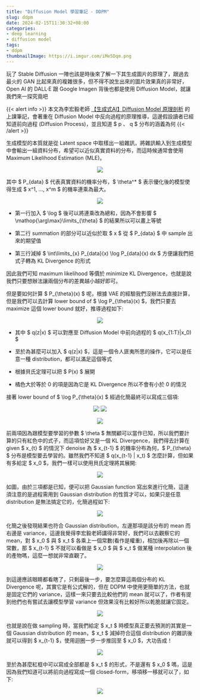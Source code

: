 ```yaml
---
title: "Diffusion Model 學習筆記 - DDPM"
slug: ddpm
date: 2024-02-15T11:30:32+08:00
categories:
- deep learning
- diffusion model
tags:
- ddpm
thumbnailImage: https://i.imgur.com/iMe5Dqm.png
---
```


玩了 Stable Diffusion 一陣也該是時後來了解一下其生成圖片的原理了，跟過去最火的 GAN 比起來真的複雜很多，但不得不說生出來的圖片效果真的非常好，Open AI 的 DALL·E 跟 Google Imagen 背後也都是使用 Diffusion Model，就讓我們來一探究竟吧

<!--more-->

{{< alert info >}}
本文為李宏毅老師 [【生成式AI】Diffusion Model 原理剖析](https://youtu.be/ifCDXFdeaaM?si=K3iT_cVIaIwKIs7x) 的上課筆記，會著重在 Diffusion Model 中反向過程的原理推導，這邊假設讀者已經知道前向過程 (Diffusion Process)，並且知道 $ p $、$ q $ 分布的涵義為何
{{< /alert >}}

生成模型的本質就是從 Latent space 中取樣出一組雜訊，將雜訊輸入到生成模型中會輸出一組資料分布，希望可以近似真實資料的分布，而這時候通常會使用 Maximum Likelihood Estimation (MLE)。

<figure align="center">
    <img src="https://i.imgur.com/1IMYurm.png">
</figure>

其中 $ P_{data} $ 代表真實資料的機率分布，$ \theta^* $ 表示優化後的模型使得生成 $ x^1, ..., x^m $ 的機率連乘為最大。

<figure align="center">
    <img src="https://i.imgur.com/7gsY7N1.png">
</figure>

* 第一行加入 $ \log $ 後可以將連乘改為總和，因為不會影響 $ \mathop{\arg\max}\limits_{\theta} $ 的結果所以可以畫上等號

* 第二行 summation 的部分可以近似於取 $ x $ 從 $ P_{data} $ 中 sample 出來的期望值

* 第三行減掉 $ \int\limits_{x} P_{data}(x) \log P_{data}(x) dx $ 方便讓我們把式子轉為 KL Divergence 的形式

因此我們可知 maximum likelihood 等價於 minimize KL Divergence，也就是說我們只要想辦法讓兩個分布的差異越小越好即可。

但是要如何計算 $ P_{\theta}(x) $ 呢，根據 VAE 的經驗我們沒辦法去直接計算，但是我們可以去計算 lower bound of $ \log P_{\theta}(x) $，我們只要去 maximize 這個 lower bound 就好，推導過程如下:

<figure align="center">
    <img src="https://i.imgur.com/X9L6ylt.png">
</figure>

* 其中 $ q(z|x) $ 可以對應至 Diffusion Model 中前向過程的 $ q(x_{1:T}|x_0) $

* 至於為甚麼可以加入 $ q(z|x) $，這是一個令人匪夷所思的操作，它可以是任意一種 distribution，都可以滿足這個等式

* 根據貝氏定理可以把 $ P(x) $ 展開

* 橘色大於等於 0 的項是因為它是 KL Divergence 所以不會有小於 0 的情況

接著 lower bound of $ \log P_{\theta}(x) $ 經過化簡最終可以寫成三個項:
<figure align="center">
    <img src="https://i.imgur.com/lrjmtkD.png">
    <img src="https://i.imgur.com/EzamlGT.png">
</figure>

<figure align="center">
    <img src="https://i.imgur.com/du6qNgm.png">
</figure>

前兩項因為跟模型要學習的參數 $ \theta $ 無關顧可以當作已知，所以我們要計算的只有紅色中的式子，而這項恰好又是一個 KL Divergence，我們得去計算在 given $ x_{t} $ 的情況下 denoise 為 $ x_{t-1} $ 的機率分布為何，$ P_{\theta} $ 分布是模型要去學習的。雖然我們不知道 $ q(x_{t-1} | x_t) $ 怎麼計算，但如果有多給定 $ x_0 $，我們一樣可以使用貝氏定理將其展開:

<figure align="center">
    <img src="https://i.imgur.com/R3PRx8R.png">
</figure>

如圖，由於三項都是已知，便可以把 Gaussian function 寫出來進行化簡，這邊須注意的是過程需用到 Gaussian distribution 的性質才可以，如果只是任意 distribution 是無法搞定它的，化簡過程如下:

<figure align="center">
    <img src="https://i.imgur.com/M5CSEwr.png">
</figure>

化簡之後發現結果也符合 Gaussian distribution，左邊那項是該分布的 mean 而右邊是 variance，這邊我覺得李宏毅老師講得非常好，我們可以去觀察它的 mean，對 $ x_0 $ 與 $ x_t $ 各乘上一個常數(看作是權重)，相加後再除以一個常數，那 $ x_{t-1} $ 不就可以看做是 $ x_0 $ 與 $ x_t $ 做某種 interpolation 後的產物嗎，這麼一想就非常直觀了。

<figure align="center">
    <img src="https://i.imgur.com/Plpbpdo.png">
</figure>

到這邊應該眼睛都看瞎了，只剩最後一步，要怎麼算這兩個分布的 KL Divergence 呢，其實它是有公式解的，但在 DDPM 中使用更簡單的方法，也就是固定它們的 variance，這樣一來只要去比較他們的 mean 就可以了，作者有提到他們也有嘗試去讓模型學習 variance 但效果沒有比較好所以乾脆就讓它固定。

<figure align="center">
    <img src="https://i.imgur.com/JN92CU5.png">
</figure>

也就是說在做 sampling 時，當我們給定 $ x_t $ 時模型真正要去預測的其實是一個 Gaussian distribution 的 mean，$ x_t $ 減掉符合這個 distribution 的雜訊後就可以得到 $ x_{t-1} $，使用迴圈一步一步推回至 $ x_0 $，大功告成！

<figure align="center">
    <img src="https://i.imgur.com/qUbXsWA.png">
</figure>

至於為甚麼紅框中可以寫成全部都是 $ x_t $ 的形式，不是還有 $ x_0 $ 嗎，這是因為我們知道可以將前向過程寫成一個 closed-form，移項移一移就可以了，如下:

<figure align="center">
    <img src="https://i.imgur.com/v2IfJS2.png">
</figure>